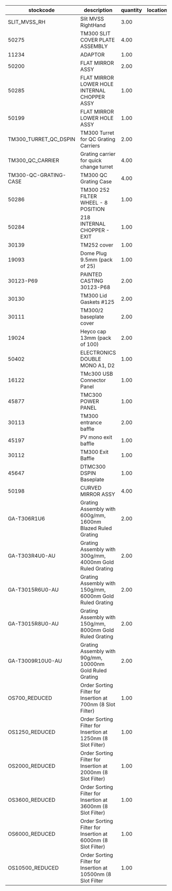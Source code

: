 |stockcode|description|quantity|location|
|---------|-----------|--------|--------|
|SLIT_MVSS_RH|Slit MVSS RightHand|3.00||
|50275|TM300 SLIT COVER PLATE ASSEMBLY|4.00||
|11234|ADAPTOR|1.00||
|50200|FLAT MIRROR ASSY|2.00||
|50285|FLAT MIRROR LOWER HOLE INTERNAL CHOPPER ASSY|1.00||
|50199|FLAT MIRROR LOWER HOLE ASSY|1.00||
|TM300_TURRET_QC_DSPIN|TM300 Turret for QC Grating Carriers|2.00||
|TM300_QC_CARRIER|Grating carrier for quick change turret|4.00||
|TM300-QC-GRATING-CASE|TM300 QC Grating Case|4.00||
|50286|TM300 252 FILTER WHEEL - 8 POSITION|1.00||
|50284|218 INTERNAL CHOPPER - EXIT|1.00||
|30139|TM252 cover|1.00||
|19093|Dome Plug 9.5mm (pack of 25)|1.00||
|30123-P69|PAINTED CASTING 30123-P68|2.00||
|30130|TM300 Lid Gaskets #125|2.00||
|30111|TM300/2 baseplate cover|2.00||
|19024|Heyco cap 13mm (pack of 100)|2.00||
|50402|ELECTRONICS DOUBLE MONO A1, D2|1.00||
|16122|TMc300 USB Connector Panel|1.00||
|45877|TMC300 POWER PANEL|1.00||
|30113|TM300 entrance baffle|2.00||
|45197|PV mono exit baffle|1.00||
|30112|TM300 Exit Baffle|1.00||
|45647|DTMC300 DSPIN Baseplate|1.00||
|50198|CURVED MIRROR ASSY|4.00||
|GA-T306R1U6|Grating Assembly with 600g/mm, 1600nm Blazed Ruled Grating|2.00||
|GA-T303R4U0-AU|Grating Assembly with 300g/mm, 4000nm Gold Ruled Grating|2.00||
|GA-T3015R6U0-AU|Grating Assembly with 150g/mm, 6000nm Gold Ruled Grating|2.00||
|GA-T3015R8U0-AU|Grating Assembly with 150g/mm, 8000nm Gold Ruled Grating|2.00||
|GA-T3009R10U0-AU|Grating Assembly with 90g/mm, 10000nm Gold Ruled Grating|2.00||
|OS700_REDUCED|Order Sorting Filter for Insertion at 700nm (8 Slot Filter)|1.00||
|OS1250_REDUCED|Order Sorting Filter for Insertion at 1250nm (8 Slot Filter)|1.00||
|OS2000_REDUCED|Order Sorting Filter for Insertion at 2000nm (8 Slot Filter)|1.00||
|OS3600_REDUCED|Order Sorting Filter for Insertion at 3600nm (8 Slot Filter)|1.00||
|OS6000_REDUCED|Order Sorting Filter for Insertion at 6000nm (8 Slot Filter)|1.00||
|OS10500_REDUCED|Order Sorting Filter for Insertion at 10500nm (8 Slot Filter|1.00||
